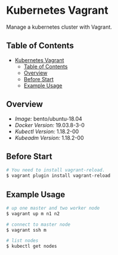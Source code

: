 # Kubernetes Vagrant

Manage a kubernetes cluster with Vagrant.

## Table of Contents

- [Kubernetes Vagrant](#kubernetes-vagrant)
  - [Table of Contents](#table-of-contents)
  - [Overview](#overview)
  - [Before Start](#before-start)
  - [Example Usage](#example-usage)

## Overview

- *Image:* bento/ubuntu-18.04
- *Docker Version:* 19.03.8-3-0
- *Kubectl Version:* 1.18.2-00
- *Kubeadm Version:* 1.18.2-00

## Before Start

```bash
# You need to install vagrant-reload.
$ vagrant plugin install vagrant-reload
```

## Example Usage

```bash
# up one master and two worker node
$ vagrant up m n1 n2

# connect to master node
$ vagrant ssh m

# list nodes
$ kubectl get nodes
```